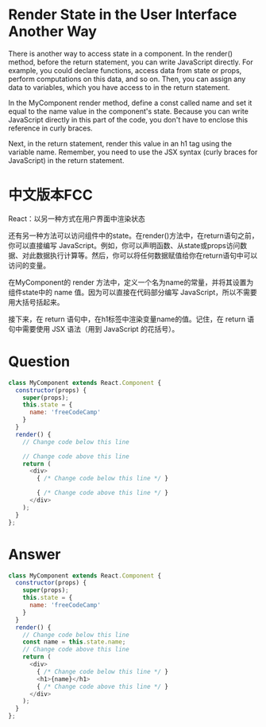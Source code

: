 # Render State in the User Interface Another Way

There is another way to access state in a component. In the render() method, before the return statement, you can write JavaScript directly. For example, you could declare functions, access data from state or props, perform computations on this data, and so on. Then, you can assign any data to variables, which you have access to in the return statement.

In the MyComponent render method, define a const called name and set it equal to the name value in the component's state. Because you can write JavaScript directly in this part of the code, you don't have to enclose this reference in curly braces.

Next, in the return statement, render this value in an h1 tag using the variable name. Remember, you need to use the JSX syntax (curly braces for JavaScript) in the return statement.
 


# 中文版本FCC
React：以另一种方式在用户界面中渲染状态

还有另一种方法可以访问组件中的state。在render()方法中，在return语句之前，你可以直接编写 JavaScript。例如，你可以声明函数、从state或props访问数据、对此数据执行计算等。然后，你可以将任何数据赋值给你在return语句中可以访问的变量。

在MyComponent的 render 方法中，定义一个名为name的常量，并将其设置为组件state中的 name 值。因为可以直接在代码部分编写 JavaScript，所以不需要用大括号括起来。

接下来，在 return 语句中，在h1标签中渲染变量name的值。记住，在 return 语句中需要使用 JSX 语法（用到 JavaScript 的花括号）。


# Question
```js
class MyComponent extends React.Component {
  constructor(props) {
    super(props);
    this.state = {
      name: 'freeCodeCamp'
    }
  }
  render() {
    // Change code below this line

    // Change code above this line
    return (
      <div>
        { /* Change code below this line */ }

        { /* Change code above this line */ }
      </div>
    );
  }
};
```


# Answer
```js
class MyComponent extends React.Component {
  constructor(props) {
    super(props);
    this.state = {
      name: 'freeCodeCamp'
    }
  }
  render() {
    // Change code below this line
    const name = this.state.name;
    // Change code above this line
    return (
      <div>
        { /* Change code below this line */ }
        <h1>{name}</h1>
        { /* Change code above this line */ }
      </div>
    );
  }
};
```
